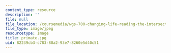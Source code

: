 ```yaml
---
content_type: resource
description: ''
file: null
file_location: /coursemedia/wgs-700-changing-life-reading-the-intersections-of-gender-race-biology-and-literature-spring-2017/82239cb3c78388a293e78260e5d40c51_primate.jpg
file_type: image/jpeg
resourcetype: Image
title: primate.jpg
uid: 82239cb3-c783-88a2-93e7-8260e5d40c51
---
```

